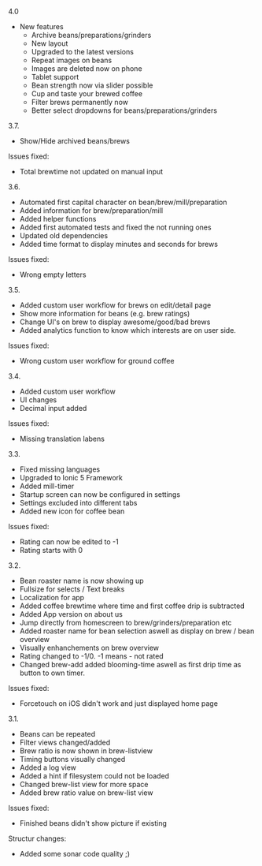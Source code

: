 4.0
- New features
  - Archive beans/preparations/grinders
  - New layout
  - Upgraded to the latest versions
  - Repeat images on beans
  - Images are deleted now on phone
  - Tablet support
  - Bean strength now via slider possible
  - Cup and taste your brewed coffee
  - Filter brews permanently now
  - Better select dropdowns for beans/preparations/grinders

3.7.
- Show/Hide archived beans/brews

Issues fixed:
- Total brewtime not updated on manual input

3.6.
- Automated first capital character on bean/brew/mill/preparation
- Added information for brew/preparation/mill
- Added helper functions 
- Added first automated tests and fixed the not running ones
- Updated old dependencies
- Added time format to display minutes and seconds for brews

Issues fixed:
- Wrong empty letters

3.5.
- Added custom user workflow for brews on edit/detail page
- Show more information for beans (e.g. brew ratings)
- Change UI's on brew to display awesome/good/bad brews
- Added analytics function to know which interests are on user side.

Issues fixed:
- Wrong custom user workflow for ground coffee


3.4.
- Added custom user workflow
- UI changes
- Decimal input added

Issues fixed:
- Missing translation labens


3.3.
- Fixed missing languages
- Upgraded to Ionic 5 Framework
- Added mill-timer
- Startup screen can now be configured in settings
- Settings excluded into different tabs
- Added new icon for coffee bean

Issues fixed:
- Rating can now be edited to -1
- Rating starts with 0


3.2.
- Bean roaster name is now showing up
- Fullsize for selects / Text breaks
- Localization for app
- Added coffee brewtime where time and first coffee drip is subtracted
- Added App version on about us 
- Jump directly from homescreen to brew/grinders/preparation etc
- Added roaster name for bean selection aswell as display on brew / bean overview
- Visually enhanchements on brew overview
- Rating changed to -1/0. -1 means - not rated
- Changed brew-add added blooming-time aswell as first drip time as button to own timer.


Issues fixed:
- Forcetouch on iOS didn't work and just displayed home page

3.1.
- Beans can be repeated
- Filter views changed/added
- Brew ratio is now shown in brew-listview
- Timing buttons visually changed
- Added a log view 
- Added a hint if filesystem could not be loaded
- Changed brew-list view for more space
- Added brew ratio value on brew-list view


Issues  fixed:
- Finished beans didn't show  picture if existing

Structur changes:
- Added some sonar code quality ;)
